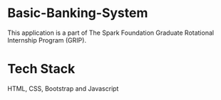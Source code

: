 # Basic-Banking-System
This application is a part of The Spark Foundation Graduate Rotational Internship Program (GRIP).
# Tech Stack
HTML, CSS, Bootstrap and Javascript
